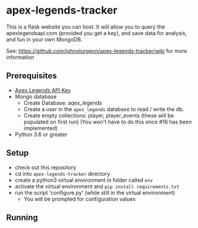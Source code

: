 # apex-legends-tracker
This is a flask website you can host.  It will allow you to query the apexlegendsapi.com
(provided you get a key), and save data for analysis, and fun in your own MongoDB.

See: https://github.com/johnsturgeon/apex-legends-tracker/wiki for more information

## Prerequisites
- [Apex Legends API Key](https://apexlegendsapi.com)
- Mongo database 
    - Create Database: aqex_legends
    - Create a user in the `apex_legends` database to read / write the db.
    - Create empty collections: player, player_events (these will be populated on first run)
      (You won't have to do this once #16 has been implemented)
- Python 3.6 or greater    

## Setup
- check out this repository
- cd into `apex-legends-tracker` directory
- create a python3 virtual environment in folder called `env`
- activate the virtual environment and `pip install requirements.txt`
- run the script 'configure.py' (while still in the virtual environment)
   - You will be prompted for configuration values
  
## Running

